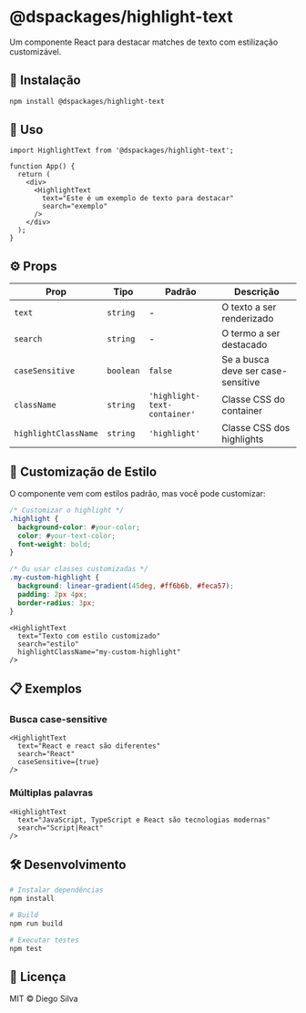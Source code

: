 # @dspackages/highlight-text

Um componente React para destacar matches de texto com estilização customizável.

## 🚀 Instalação

```bash
npm install @dspackages/highlight-text
```

## 📝 Uso

```tsx
import HighlightText from '@dspackages/highlight-text';

function App() {
  return (
    <div>
      <HighlightText 
        text="Este é um exemplo de texto para destacar"
        search="exemplo"
      />
    </div>
  );
}
```

## ⚙️ Props

| Prop | Tipo | Padrão | Descrição |
|------|------|--------|-----------|
| `text` | `string` | - | O texto a ser renderizado |
| `search` | `string` | - | O termo a ser destacado |
| `caseSensitive` | `boolean` | `false` | Se a busca deve ser case-sensitive |
| `className` | `string` | `'highlight-text-container'` | Classe CSS do container |
| `highlightClassName` | `string` | `'highlight'` | Classe CSS dos highlights |

## 🎨 Customização de Estilo

O componente vem com estilos padrão, mas você pode customizar:

```css
/* Customizar o highlight */
.highlight {
  background-color: #your-color;
  color: #your-text-color;
  font-weight: bold;
}

/* Ou usar classes customizadas */
.my-custom-highlight {
  background: linear-gradient(45deg, #ff6b6b, #feca57);
  padding: 2px 4px;
  border-radius: 3px;
}
```

```tsx
<HighlightText 
  text="Texto com estilo customizado"
  search="estilo"
  highlightClassName="my-custom-highlight"
/>
```

## 📋 Exemplos

### Busca case-sensitive
```tsx
<HighlightText 
  text="React e react são diferentes"
  search="React"
  caseSensitive={true}
/>
```

### Múltiplas palavras
```tsx
<HighlightText 
  text="JavaScript, TypeScript e React são tecnologias modernas"
  search="Script|React"
/>
```

## 🛠️ Desenvolvimento

```bash
# Instalar dependências
npm install

# Build
npm run build

# Executar testes
npm test
```

## 📄 Licença

MIT © Diego Silva